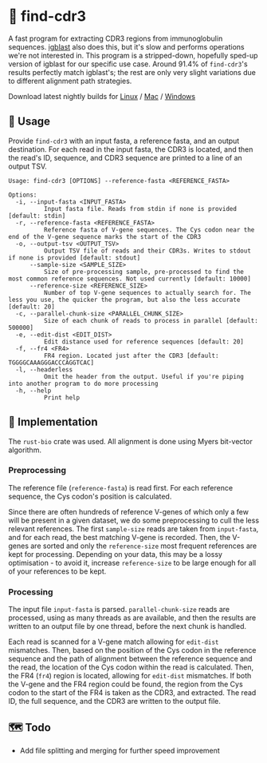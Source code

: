 # 🔎 find-cdr3

A fast program for extracting CDR3 regions from immunoglobulin sequences. [igblast](https://www.ncbi.nlm.nih.gov/igblast/) also does this, but it's slow and performs operations we're not interested in. This program is a stripped-down, hopefully sped-up version of igblast for our specific use case. Around 91.4% of `find-cdr3`'s results perfectly match igblast's; the rest are only very slight variations due to different alignment path strategies.

Download latest nightly builds for [Linux](https://nightly.link/jakob-schuster/find-cdr3/workflows/rust/main/find-cdr3-x86_64-unknown-linux-gnu.zip) / [Mac](https://nightly.link/jakob-schuster/find-cdr3/workflows/rust/main/find-cdr3-x86_64-apple-darwin.zip) / [Windows](https://nightly.link/jakob-schuster/find-cdr3/workflows/rust/main/find-cdr3-x86_64-pc-windows-msvc.zip)

## 🧭 Usage

Provide `find-cdr3` with an input fasta, a reference fasta, and an output destination. For each read in the input fasta, the CDR3 is located, and then the read's ID, sequence, and CDR3 sequence are printed to a line of an output TSV.

```
Usage: find-cdr3 [OPTIONS] --reference-fasta <REFERENCE_FASTA>

Options:
  -i, --input-fasta <INPUT_FASTA>
          Input fasta file. Reads from stdin if none is provided [default: stdin]
  -r, --reference-fasta <REFERENCE_FASTA>
          Reference fasta of V-gene sequences. The Cys codon near the end of the V-gene sequence marks the start of the CDR3
  -o, --output-tsv <OUTPUT_TSV>
          Output TSV file of reads and their CDR3s. Writes to stdout if none is provided [default: stdout]
      --sample-size <SAMPLE_SIZE>
          Size of pre-processing sample, pre-processed to find the most common reference sequences. Not used currently [default: 10000]
      --reference-size <REFERENCE_SIZE>
          Number of top V-gene sequences to actually search for. The less you use, the quicker the program, but also the less accurate [default: 20]
  -c, --parallel-chunk-size <PARALLEL_CHUNK_SIZE>
          Size of each chunk of reads to process in parallel [default: 500000]
  -e, --edit-dist <EDIT_DIST>
          Edit distance used for reference sequences [default: 20]
  -f, --fr4 <FR4>
          FR4 region. Located just after the CDR3 [default: TGGGGCAAAGGGACCCAGGTCAC]
  -l, --headerless
          Omit the header from the output. Useful if you're piping into another program to do more processing
  -h, --help
          Print help
```

## 🔩 Implementation

The `rust-bio` crate was used. All alignment is done using Myers bit-vector algorithm.

### Preprocessing

The reference file (`reference-fasta`) is read first. For each reference sequence, the Cys codon's position is calculated.

Since there are often hundreds of reference V-genes of which only a few will be present in a given dataset, we do some preprocessing to cull the less relevant references. The first `sample-size` reads are taken from `input-fasta`, and for each read, the best matching V-gene is recorded. Then, the V-genes are sorted and only the `reference-size` most frequent references are kept for processing. Depending on your data, this may be a lossy optimisation - to avoid it, increase `reference-size` to be large enough for all of your references to be kept.

### Processing

The input file `input-fasta` is parsed. `parallel-chunk-size` reads are processed, using as many threads as are available, and then the results are written to an output file by one thread, before the next chunk is handled. 

Each read is scanned for a V-gene match allowing for `edit-dist` mismatches. Then, based on the position of the Cys codon in the reference sequence and the path of alignment between the reference sequence and the read, the location of the Cys codon within the read is calculated. Then, the FR4 (`fr4`) region is located, allowing for `edit-dist` mismatches. If both the V-gene and the FR4 region could be found, the region from the Cys codon to the start of the FR4 is taken as the CDR3, and extracted. The read ID, the full sequence, and the CDR3 are written to the output file.

## 🗺 Todo

- Add file splitting and merging for further speed improvement